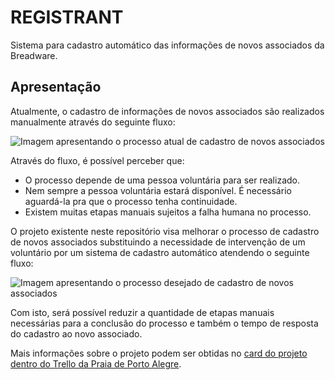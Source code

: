 # REGISTRANT

Sistema para cadastro automático das informações de novos associados da Breadware.

## Apresentação

Atualmente, o cadastro de informações de novos associados são realizados manualmente através do seguinte fluxo:

![Imagem apresentando o processo atual de cadastro de novos associados](https://user-images.githubusercontent.com/13152452/77569171-87324080-6ea8-11ea-9acb-55c71467b177.png)

Através do fluxo, é possível perceber que:
- O processo depende de uma pessoa voluntária para ser realizado.
- Nem sempre a pessoa voluntária estará disponível. É necessário aguardá-la pra que o processo tenha continuidade.
- Existem muitas etapas manuais sujeitos a falha humana no processo.

O projeto existente neste repositório visa melhorar o processo de cadastro de novos associados substituindo a necessidade de intervenção de um voluntário por um sistema de cadastro automático atendendo o seguinte fluxo:

![Imagem apresentando o processo desejado de cadastro de novos associados](https://user-images.githubusercontent.com/13152452/77569209-9a451080-6ea8-11ea-9a57-9e7cb5fe5334.png)

Com isto, será possível reduzir a quantidade de etapas manuais necessárias para a conclusão do processo e também o tempo de resposta do cadastro ao novo associado.

Mais informações sobre o projeto podem ser obtidas no [card do projeto dentro do Trello da Praia de Porto Alegre](http://google.com).

